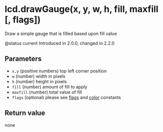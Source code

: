 # lcd.drawGauge\(x, y, w, h, fill, maxfill \[, flags\]\)

Draw a simple gauge that is filled based upon fill value

@status current Introduced in 2.0.0, changed in 2.2.0

## Parameters

* `x,y` \(positive numbers\) top left corner position
* `w` \(number\) width in pixels
* `h` \(number\) height in pixels
* `fill` \(number\) amount of fill to apply
* `maxfill` \(number\) total value of fill
* `flags` \(optional\) please see [flags](../constants/flags-and-pattern-constants.md) and [color](../constants/color-constants.md) constants

## Return value

none

